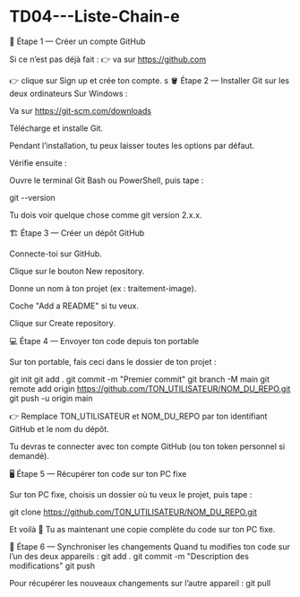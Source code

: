 # TD04---Liste-Chain-e

🧩 Étape 1 — Créer un compte GitHub

Si ce n’est pas déjà fait :
👉 va sur https://github.com

👉 clique sur Sign up et crée ton compte.
s
🪣 Étape 2 — Installer Git sur les deux ordinateurs
Sur Windows :

Va sur https://git-scm.com/downloads

Télécharge et installe Git.

Pendant l’installation, tu peux laisser toutes les options par défaut.

Vérifie ensuite :

Ouvre le terminal Git Bash ou PowerShell, puis tape :

git --version


Tu dois voir quelque chose comme git version 2.x.x.

🏗️ Étape 3 — Créer un dépôt GitHub

Connecte-toi sur GitHub.

Clique sur le bouton New repository.

Donne un nom à ton projet (ex : traitement-image).

Coche "Add a README" si tu veux.

Clique sur Create repository.

💻 Étape 4 — Envoyer ton code depuis ton portable

Sur ton portable, fais ceci dans le dossier de ton projet :

git init
git add .
git commit -m "Premier commit"
git branch -M main
git remote add origin https://github.com/TON_UTILISATEUR/NOM_DU_REPO.git
git push -u origin main


👉 Remplace TON_UTILISATEUR et NOM_DU_REPO par ton identifiant GitHub et le nom du dépôt.

Tu devras te connecter avec ton compte GitHub (ou ton token personnel si demandé).

🖥️ Étape 5 — Récupérer ton code sur ton PC fixe

Sur ton PC fixe, choisis un dossier où tu veux le projet, puis tape :

git clone https://github.com/TON_UTILISATEUR/NOM_DU_REPO.git


Et voilà 🎉
Tu as maintenant une copie complète du code sur ton PC fixe.

🔄 Étape 6 — Synchroniser les changements
Quand tu modifies ton code sur l’un des deux appareils :
git add .
git commit -m "Description des modifications"
git push

Pour récupérer les nouveaux changements sur l’autre appareil :
git pull

